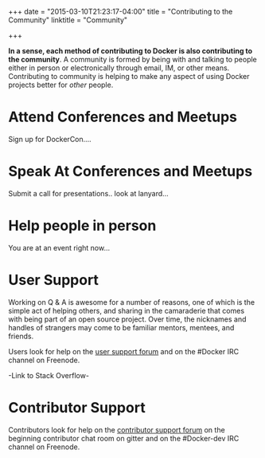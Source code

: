 +++
date = "2015-03-10T21:23:17-04:00"
title = "Contributing to the Community"
linktitle = "Community"

+++

**In a sense, each method of contributing to Docker is also contributing to the
community**.  A community is formed by being with and talking to people either
in person or electronically through email, IM, or other means. Contributing to
community is helping to make any aspect of using Docker projects better for
*other* people.


# Attend Conferences and Meetups

Sign up for DockerCon....


# Speak At Conferences and Meetups

Submit a call for presentations.. look at lanyard... 

# Help people in person

You are at an event right now...

# User Support

Working on Q & A is awesome for a number of reasons, one of which is the
simple act of helping others, and sharing in the camaraderie that comes
with being part of an open source project. Over time, the nicknames and
handles of strangers may come to be familiar mentors, mentees, and
friends.

Users look for help on the [user support forum](https://forum.docker.com)
and on the #Docker IRC channel on Freenode.

-Link to Stack Overflow-

# Contributor Support

Contributors look for help on the [contributor support
forum](https://dev.dockerproject.org) on the beginning contributor chat
room on gitter and on the #Docker-dev IRC channel
on Freenode.

